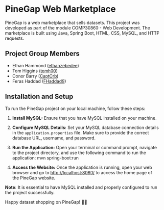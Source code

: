 # PineGap Web Marketplace

PineGap is a web marketplace that sells datasets. This project was developed as part of the module COMP30860 - Web Development. The marketplace is built using Java, Spring Boot, HTML, CSS, MySQL, and HTTP requests.

## Project Group Members
- Ethan Hammond ([ethanzebedee](https://github.com/ethanzebedee))
- Tom Higgins ([tomh00](https://github.com/tomh00))
- Conor Barry ([CaptOrb](https://github.com/CaptOrb))
- Feras Haddad ([FHaddad9](https://github.com/FHaddad9))

## Installation and Setup

To run the PineGap project on your local machine, follow these steps:

1. **Install MySQL:** Ensure that you have MySQL installed on your machine.

2. **Configure MySQL Details:** Set your MySQL database connection details in the `application.properties` file. Make sure to provide the correct database URL, username, and password.

3. **Run the Application:** Open your terminal or command prompt, navigate to the project directory, and use the following command to run the application:
mvn spring-boot:run

4. **Access the Website:** Once the application is running, open your web browser and go to [http://localhost:8080/](http://localhost:8080/) to access the home page of the PineGap website.

**Note:** It is essential to have MySQL installed and properly configured to run the project successfully.

Happy dataset shopping on PineGap! 🌲🌟

